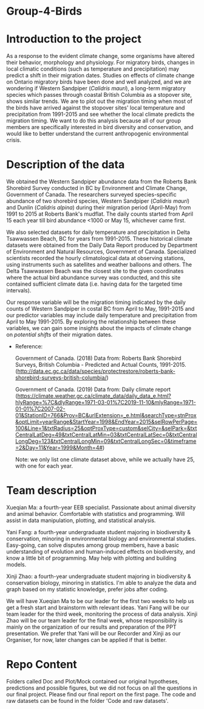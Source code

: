 # Group-4-Birds


# Introduction to the project

  As a response to the evident climate change, some organisms have altered their behavior, morphology and physiology. For migratory birds, changes in local climatic conditions (such as temperature and precipitation) may predict a shift in their migration dates. Studies on effects of climate change on Ontario migratory birds have been done and well analyzed, and we are wondering if Western Sandpiper (*Calidris mauri*), a long-term migratory species which passes through coastal British Columbia as a stopover site, shows similar trends. We are to plot out the migration timing when most of the birds have arrived against the stopover sites' local temperature and precipitation from 1991-2015 and see whether the local climate predicts the migration timing. We want to do this analysis because all of our group members are specifically interested in bird diversity and conservation, and would like to better understand the current anthropogenic environmental crisis.
  

# Description of the data

  We obtained the Western Sandpiper abundance data from the Roberts Bank Shorebird Survey conducted in BC by Environment and Climate Change, Government of Canada. The researchers surveyed species-specific abundance of two shorebird species, Western Sandpiper (*Calidris mauri*) and Dunlin (*Calidris alpina*) during their migration period (April-May) from 1991 to 2015 at Roberts Bank's mudflat. The daily counts started from April 15 each year till bird abundance <1000 or May 15, whichever came first.  
  
  We also selected datasets for daily temperature and precipitation in Delta Tsawwassen Beach, BC for years from 1991-2015. These historical climate datasets were obtained from the Daily Data Report produced by Department of Environment and Natural Resources, Government of Canada. Specialized scientists recorded the hourly climatological data at observing stations, using instruments such as satellites and weather balloons and others. The Delta Tsawwassen Beach was the closest site to the given coordinates where the actual bird abundance survey was conducted, and this site contained sufficient climate data (i.e. having data for the targeted time intervals).  
  
  Our response variable will be the migration timing indicated by the daily counts of Western Sandpiper in costal BC from April to May, 1991-2015 and our predictor variables may include daily temperature and precipitation from April to May 1991-2015. By exploring the relationship between these variables, we can gain some insights about the impacts of climate change on *potential shifts* of their migration dates.

- Reference:

  Government of Canada. (2018) Data from: Roberts Bank Shorebird Surveys, British Columbia - Predicted and Actual Counts, 1991-2015. (http://data.ec.gc.ca/data/species/protectrestore/roberts-bank-shorebird-surveys-british-columbia/)
  
  Government of Canada. (2019) Data from: Daily climate report (https://climate.weather.gc.ca/climate_data/daily_data_e.html?hlyRange=%7C&dlyRange=1971-03-01%7C2019-11-10&mlyRange=1971-01-01%7C2007-02-01&StationID=766&Prov=BC&urlExtension=_e.html&searchType=stnProx&optLimit=yearRange&StartYear=1998&EndYear=2015&selRowPerPage=100&Line=1&txtRadius=25&optProxType=custom&selCity=&selPark=&txtCentralLatDeg=49&txtCentralLatMin=03&txtCentralLatSec=0&txtCentralLongDeg=123&txtCentralLongMin=09&txtCentralLongSec=0&timeframe=2&Day=11&Year=1999&Month=4#)
  
  Note: we only list one climate dataset above, while we actually have 25, with one for each year.

  
# Team description

  Xueqian Ma: a fourth-year EEB specialist. Passionate about animal diversity and animal behavior. Comfortable with statistics and programming. Will assist in data manipulation, plotting, and statistical analysis.
  
  Yani Fang: a fourth-year undergraduate student majoring in biodiversity & conservation, minoring in environmental biology and environmental studies. Easy-going, can solve disputes among group members, have a basic understanding of evolution and human-induced effects on biodiversity, and know a little bit of programming. May help with plotting and building models.
  
  Xinji Zhao: a fourth-year undergraduate student majoring in biodiversity & conservation biology, minoring in statistics. I'm able to analyze the data and graph based on my statistic knowledge, prefer jobs after coding.
  
  We will have Xueqian Ma to be our leader for the first two weeks to help us get a fresh start and brainstorm with relevant ideas. Yani Fang will be our team leader for the third week, monitoring the process of data analysis. Xinji Zhao will be our team leader for the final week, whose responsibility is mainly on the organization of our results and preparation of the PPT presentation. We prefer that Yani will be our Recorder and Xinji as our Organiser, for now, later changes can be applied if that is better.
  
# Repo Content

Folders called Doc and Plot/Mock contained our original hypotheses, predictions and possible figures, but we did not focus on all the questions in our final project. 
Please find our final report on the first page. The code and raw datasets can be found in the folder 'Code and raw datasets'.
